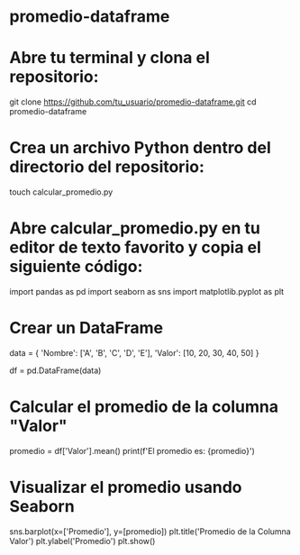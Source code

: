 # promedio-dataframe

# Abre tu terminal y clona el repositorio:
git clone https://github.com/tu_usuario/promedio-dataframe.git
cd promedio-dataframe

# Crea un archivo Python dentro del directorio del repositorio:
touch calcular_promedio.py

# Abre calcular_promedio.py en tu editor de texto favorito y copia el siguiente código:
import pandas as pd
import seaborn as sns
import matplotlib.pyplot as plt

# Crear un DataFrame
data = {
    'Nombre': ['A', 'B', 'C', 'D', 'E'],
    'Valor': [10, 20, 30, 40, 50]
}

df = pd.DataFrame(data)

# Calcular el promedio de la columna "Valor"
promedio = df['Valor'].mean()
print(f'El promedio es: {promedio}')

# Visualizar el promedio usando Seaborn
sns.barplot(x=['Promedio'], y=[promedio])
plt.title('Promedio de la Columna Valor')
plt.ylabel('Promedio')
plt.show()

